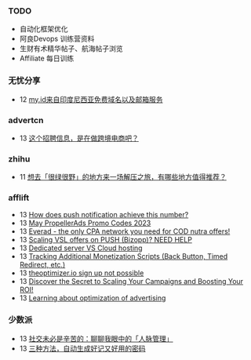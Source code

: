 ### TODO
-  自动化框架优化
-  阿良Devops 训练营资料
-  生财有术精华帖子、航海帖子浏览
-  Affiliate 每日训练

### 无忧分享
<!-- ruyo:START -->
-  12 [my.id来自印度尼西亚免费域名以及邮箱服务](https://51.ruyo.net/18376.html)<!-- ruyo:END -->

### advertcn
<!-- advertcn:START -->
-  13 [这个招聘信息，是在做跨境电商吧？](https://www.advertcn.com/forum.php?mod=viewthread&tid=110356)<!-- advertcn:END -->

### zhihu
<!-- zhihu:START -->
-  11 [想去「很绿很野」的地方来一场解压之旅，有哪些地方值得推荐？](http://www.zhihu.com/question/599400298/answer/3022509421?utm_campaign=rss&utm_medium=rss&utm_source=rss&utm_content=title)<!-- zhihu:END -->

### afflift
<!-- afflift:START -->
-  13 [How does push notification achieve this number?](https://afflift.com/f/threads/how-does-push-notification-achieve-this-number.10924/)
-  13 [May PropellerAds Promo Codes 2023](https://afflift.com/f/threads/may-propellerads-promo-codes-2023.10871/)
-  13 [Everad - the only CPA network you need for COD nutra offers!](https://afflift.com/f/threads/everad-the-only-cpa-network-you-need-for-cod-nutra-offers.7700/)
-  13 [Scaling VSL offers on PUSH &lpar;Bizopp&rpar;? NEED HELP](https://afflift.com/f/threads/scaling-vsl-offers-on-push-bizopp-need-help.10928/)
-  13 [Dedicated server VS Cloud hosting](https://afflift.com/f/threads/dedicated-server-vs-cloud-hosting.10902/)
-  13 [Tracking Additional Monetization Scripts &lpar;Back Button, Timed Redirect, etc.&rpar;](https://afflift.com/f/threads/tracking-additional-monetization-scripts-back-button-timed-redirect-etc.5121/)
-  13 [theoptimizer.io sign up not possible](https://afflift.com/f/threads/theoptimizer-io-sign-up-not-possible.10911/)
-  13 [Discover the Secret to Scaling Your Campaigns and Boosting Your ROI!](https://afflift.com/f/threads/discover-the-secret-to-scaling-your-campaigns-and-boosting-your-roi.10923/)
-  13 [Learning about optimization of advertising](https://afflift.com/f/threads/learning-about-optimization-of-advertising.10927/)<!-- afflift:END -->

### 少数派
<!-- sspai:START -->
-  13 [社交未必是辛苦的：聊聊我眼中的「人脉管理」](https://sspai.com/post/79780)
-  13 [三种方法，自动生成好记又好用的密码](https://sspai.com/prime/story/password-autogen)<!-- sspai:END -->
